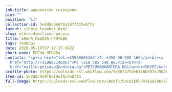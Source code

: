 ```yaml
---
job-title: адвокатски сътрудник.
bio: ""
position: "11"
collection-id: 5e8ddc9e8f0a197f135e6fd7
layout: single-teambgs.html
slug: elena-dimitrova-pecova
title: ЕЛЕНА ПЕЦОВА-ГАНЧЕВА
tags: teambgs
date: 2020-05-19T07:12:37.982Z
short-name: ЕЛЕНА ПЕЦОВА
contacts: '<p><a href="tel:+35958605166">T: +359 58 605 166</a><br><a
  href="http://+359885148063">M: +359 885 148 063</a><br><a
  href="mailto:petsova@kantora.bg">PETSOVA@KANTORA.BG</a><br>SKYPE:&nbsp;SATRUDNIK_ELENA_PETSOVA</p>'
profile-photo: https://uploads-ssl.webflow.com/5e60f275dcb1b6b707e29886/5e60f2eaafff655d459b9af7_5e52e2aa258ffe1ae28cc7ef_5ca391d27553532838f8a527_Petsova_Small.jpeg
item-id: 5e8ddc9e8f0a19c48c5e6ffb
full-image: https://uploads-ssl.webflow.com/5e60f275dcb1b6b707e29886/5e8710cc68192f1845ff7fe2_image%2022.jpg
---
```

